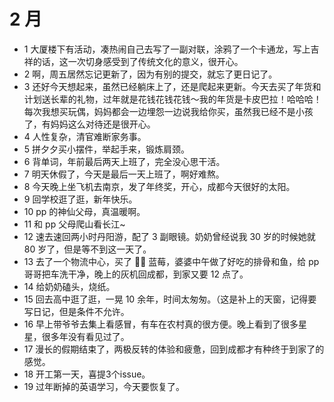 # 2 月

- 1 大厦楼下有活动，凑热闹自己去写了一副对联，涂鸦了一个卡通龙，写上吉祥的话，这一次切身感受到了传统文化的意义，很开心。
- 2 啊，周五居然忘记更新了，因为有别的提交，就忘了更日记了。
- 3 还好今天想起来，虽然已经躺床上了，还是爬起来更新。今天去买了年货和计划送长辈的礼物，过年就是花钱花钱花钱～我的年货是卡皮巴拉！哈哈哈！每次我想买玩偶，妈妈都会一边埋怨一边说我给你买，虽然我已经不是小孩了，有妈妈这么对待还是很开心。
- 4 人性复杂，清官难断家务事。
- 5 拼夕夕买小摆件，举起手来，锻炼肩颈。
- 6 背单词，年前最后两天上班了，完全没心思干活。
- 7 明天休假了，今天是最后一天上班了，啊好难熬。
- 8 今天晚上坐飞机去南京，发了年终奖，开心，成都今天很好的太阳。
- 9 回学校逛了逛，新年快乐。
- 10 pp 的神仙父母，真温暖啊。
- 11 和 pp 父母爬山看长江~
- 12 速去速回两小时丹阳游，配了 3 副眼镜。奶奶曾经说我 30 岁的时候她就 80 岁了，但是等不到这一天了。
- 13 去了一个物流中心，买了 🍒🥝 蓝莓，婆婆中午做了好吃的排骨和鱼，给 pp 哥哥把车洗干净，晚上的灰机回成都，到家又要 12 点了。
- 14 给奶奶磕头，烧纸。
- 15 回去高中逛了逛，一晃 10 余年，时间太匆匆。（这是补上的天窗，记得要写日记，但是条件不允许。
- 16 早上带爷爷去集上看感冒，有车在农村真的很方便。晚上看到了很多星星，很多年没有看见过了。
- 17 漫长的假期结束了，两极反转的体验和疲惫，回到成都才有种终于到家了的感觉。
- 18 开工第一天，喜提3个issue。
- 19 过年断掉的英语学习，今天要恢复了。
